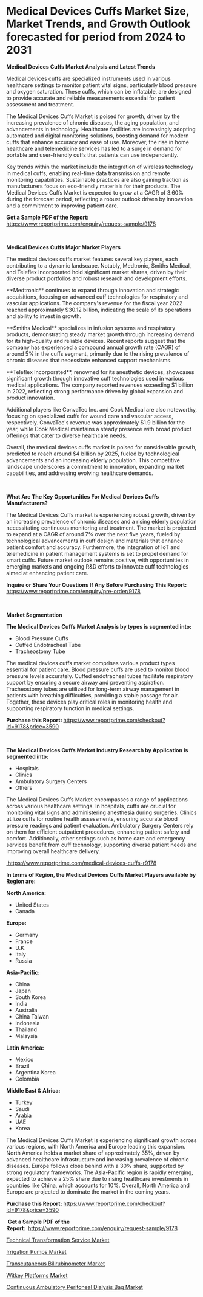 <p><h1>Medical Devices Cuffs Market Size, Market Trends, and Growth Outlook forecasted for period from 2024 to 2031</h1></p><p><strong>Medical Devices Cuffs Market Analysis and Latest Trends</strong></p>
<p><p>Medical devices cuffs are specialized instruments used in various healthcare settings to monitor patient vital signs, particularly blood pressure and oxygen saturation. These cuffs, which can be inflatable, are designed to provide accurate and reliable measurements essential for patient assessment and treatment.</p><p>The Medical Devices Cuffs Market is poised for growth, driven by the increasing prevalence of chronic diseases, the aging population, and advancements in technology. Healthcare facilities are increasingly adopting automated and digital monitoring solutions, boosting demand for modern cuffs that enhance accuracy and ease of use. Moreover, the rise in home healthcare and telemedicine services has led to a surge in demand for portable and user-friendly cuffs that patients can use independently.</p><p>Key trends within the market include the integration of wireless technology in medical cuffs, enabling real-time data transmission and remote monitoring capabilities. Sustainable practices are also gaining traction as manufacturers focus on eco-friendly materials for their products. The Medical Devices Cuffs Market is expected to grow at a CAGR of 3.60% during the forecast period, reflecting a robust outlook driven by innovation and a commitment to improving patient care.</p></p>
<p><strong>Get a Sample PDF of the Report:&nbsp;</strong> <a href="https://www.reportprime.com/enquiry/request-sample/9178?utm_campaign=10&utm_medium=2&utm_source=Github&utm_content=ia&utm_term=28112024&utm_id=medical-devices-cuffs">https://www.reportprime.com/enquiry/request-sample/9178</a></p>
<p>&nbsp;</p>
<p><strong>Medical Devices Cuffs Major Market Players</strong></p>
<p><p>The medical devices cuffs market features several key players, each contributing to a dynamic landscape. Notably, Medtronic, Smiths Medical, and Teleflex Incorporated hold significant market shares, driven by their diverse product portfolios and robust research and development efforts.</p><p>**Medtronic** continues to expand through innovation and strategic acquisitions, focusing on advanced cuff technologies for respiratory and vascular applications. The company's revenue for the fiscal year 2022 reached approximately $30.12 billion, indicating the scale of its operations and ability to invest in growth.</p><p>**Smiths Medical** specializes in infusion systems and respiratory products, demonstrating steady market growth through increasing demand for its high-quality and reliable devices. Recent reports suggest that the company has experienced a compound annual growth rate (CAGR) of around 5% in the cuffs segment, primarily due to the rising prevalence of chronic diseases that necessitate enhanced support mechanisms.</p><p>**Teleflex Incorporated**, renowned for its anesthetic devices, showcases significant growth through innovative cuff technologies used in various medical applications. The company reported revenues exceeding $1 billion in 2022, reflecting strong performance driven by global expansion and product innovation.</p><p>Additional players like ConvaTec Inc. and Cook Medical are also noteworthy, focusing on specialized cuffs for wound care and vascular access, respectively. ConvaTec's revenue was approximately $1.9 billion for the year, while Cook Medical maintains a steady presence with broad product offerings that cater to diverse healthcare needs.</p><p>Overall, the medical devices cuffs market is poised for considerable growth, predicted to reach around $4 billion by 2025, fueled by technological advancements and an increasing elderly population. This competitive landscape underscores a commitment to innovation, expanding market capabilities, and addressing evolving healthcare demands.</p></p>
<p>&nbsp;</p>
<p><strong>What Are The Key Opportunities For Medical Devices Cuffs Manufacturers?</strong></p>
<p><p>The Medical Devices Cuffs market is experiencing robust growth, driven by an increasing prevalence of chronic diseases and a rising elderly population necessitating continuous monitoring and treatment. The market is projected to expand at a CAGR of around 7% over the next five years, fueled by technological advancements in cuff design and materials that enhance patient comfort and accuracy. Furthermore, the integration of IoT and telemedicine in patient management systems is set to propel demand for smart cuffs. Future market outlook remains positive, with opportunities in emerging markets and ongoing R&D efforts to innovate cuff technologies aimed at enhancing patient care.</p></p>
<p><strong>Inquire or Share Your Questions If Any Before Purchasing This Report:</strong> <a href="https://www.reportprime.com/enquiry/pre-order/9178?utm_campaign=10&utm_medium=2&utm_source=Github&utm_content=ia&utm_term=28112024&utm_id=medical-devices-cuffs">https://www.reportprime.com/enquiry/pre-order/9178</a></p>
<p>&nbsp;</p>
<p><strong>Market Segmentation</strong></p>
<p><strong>The Medical Devices Cuffs Market Analysis by types is segmented into:</strong></p>
<p><ul><li>Blood Pressure Cuffs</li><li>Cuffed Endotracheal Tube</li><li>Tracheostomy Tube</li></ul></p>
<p><p>The medical devices cuffs market comprises various product types essential for patient care. Blood pressure cuffs are used to monitor blood pressure levels accurately. Cuffed endotracheal tubes facilitate respiratory support by ensuring a secure airway and preventing aspiration. Tracheostomy tubes are utilized for long-term airway management in patients with breathing difficulties, providing a stable passage for air. Together, these devices play critical roles in monitoring health and supporting respiratory function in medical settings.</p></p>
<p><strong>Purchase this Report:&nbsp;</strong><a href="https://www.reportprime.com/checkout?id=9178&price=3590&utm_campaign=10&utm_medium=2&utm_source=Github&utm_content=ia&utm_term=28112024&utm_id=medical-devices-cuffs">https://www.reportprime.com/checkout?id=9178&price=3590</a></p>
<p>&nbsp;</p>
<p><strong>The Medical Devices Cuffs Market Industry Research by Application is segmented into:</strong></p>
<p><ul><li>Hospitals</li><li>Clinics</li><li>Ambulatory Surgery Centers</li><li>Others</li></ul></p>
<p><p>The Medical Devices Cuffs Market encompasses a range of applications across various healthcare settings. In hospitals, cuffs are crucial for monitoring vital signs and administering anesthesia during surgeries. Clinics utilize cuffs for routine health assessments, ensuring accurate blood pressure readings and patient evaluation. Ambulatory Surgery Centers rely on them for efficient outpatient procedures, enhancing patient safety and comfort. Additionally, other settings such as home care and emergency services benefit from cuff technology, supporting diverse patient needs and improving overall healthcare delivery.</p></p>
<p><a href="https://www.reportprime.com/medical-devices-cuffs-r9178?utm_campaign=10&utm_medium=2&utm_source=Github&utm_content=ia&utm_term=28112024&utm_id=medical-devices-cuffs">&nbsp;https://www.reportprime.com/medical-devices-cuffs-r9178</a></p>
<p><strong>In terms of Region, the Medical Devices Cuffs Market Players available by Region are:</strong></p>
<p>
    <p> <strong> North America: </strong>
        <ul>
            <li>United States</li>
            <li>Canada</li>
        </ul>
        </p> 
    <p> <strong> Europe: </strong>
        <ul>
            <li>Germany</li>
            <li>France</li>
            <li>U.K.</li>
            <li>Italy</li>
            <li>Russia</li>
        </ul>
        </p> 
    <p> <strong> Asia-Pacific: </strong>
        <ul>
            <li>China</li>
            <li>Japan</li>
            <li>South Korea</li>
            <li>India</li>
            <li>Australia</li>
            <li>China Taiwan</li>
            <li>Indonesia</li>
            <li>Thailand</li>
            <li>Malaysia</li>
        </ul>
        </p> 
    <p> <strong> Latin America: </strong>
        <ul>
            <li>Mexico</li>
            <li>Brazil</li>
            <li>Argentina Korea</li>
            <li>Colombia</li>
        </ul>
        </p> 
    <p> <strong> Middle East & Africa: </strong>
        <ul>
            <li>Turkey</li>
            <li>Saudi</li>
            <li>Arabia</li>
            <li>UAE</li>
            <li>Korea</li>
        </ul>
    </p>
    </p>
<p><p>The Medical Devices Cuffs Market is experiencing significant growth across various regions, with North America and Europe leading this expansion. North America holds a market share of approximately 35%, driven by advanced healthcare infrastructure and increasing prevalence of chronic diseases. Europe follows close behind with a 30% share, supported by strong regulatory frameworks. The Asia-Pacific region is rapidly emerging, expected to achieve a 25% share due to rising healthcare investments in countries like China, which accounts for 10%. Overall, North America and Europe are projected to dominate the market in the coming years.</p></p>
<p><strong>Purchase this Report: </strong><a href="https://www.reportprime.com/checkout?id=9178&price=3590&utm_campaign=10&utm_medium=2&utm_source=Github&utm_content=ia&utm_term=28112024&utm_id=medical-devices-cuffs">https://www.reportprime.com/checkout?id=9178&price=3590</a></p>
<p>&nbsp;<strong>Get a Sample PDF of the Report:&nbsp;&nbsp;</strong><a href="https://www.reportprime.com/enquiry/request-sample/9178?utm_campaign=10&utm_medium=2&utm_source=Github&utm_content=ia&utm_term=28112024&utm_id=medical-devices-cuffs">https://www.reportprime.com/enquiry/request-sample/9178</a></p>
<p><strong></strong></p>
<p><p><a href="https://issuu.com/reportprime-2/docs/technical-transformation-service-ma_47d706757ab1d6?utm_campaign=10&utm_medium=2&utm_source=Github&utm_content=ia&utm_term=28112024&utm_id=medical-devices-cuffs">Technical Transformation Service Market</a></p><p><a href="https://www.linkedin.com/pulse/irrigation-pumps-market-velocity-76-cagr-trajectory-2024-2031-mbjme?utm_campaign=10&utm_medium=2&utm_source=Github&utm_content=ia&utm_term=28112024&utm_id=medical-devices-cuffs">Irrigation Pumps Market</a></p><p><a href="https://github.com/BryceTownsendr/Market-Research-Report-List-7/blob/main/transcutaneous-bilirubinometer-market.md?utm_campaign=10&utm_medium=2&utm_source=Github&utm_content=ia&utm_term=28112024&utm_id=medical-devices-cuffs">Transcutaneous Bilirubinometer Market</a></p><p><a href="https://issuu.com/reportprime-2/docs/witkey-platforms-market-size-2030.p_c3c9b77a93d0c3?utm_campaign=10&utm_medium=2&utm_source=Github&utm_content=ia&utm_term=28112024&utm_id=medical-devices-cuffs">Witkey Platforms Market</a></p><p><a href="https://github.com/mahnoor2003/Market-Research-Report-List-6/blob/main/continuous-ambulatory-peritoneal-dialysis-bag-market.md?utm_campaign=10&utm_medium=2&utm_source=Github&utm_content=ia&utm_term=28112024&utm_id=medical-devices-cuffs">Continuous Ambulatory Peritoneal Dialysis Bag Market</a></p></p>